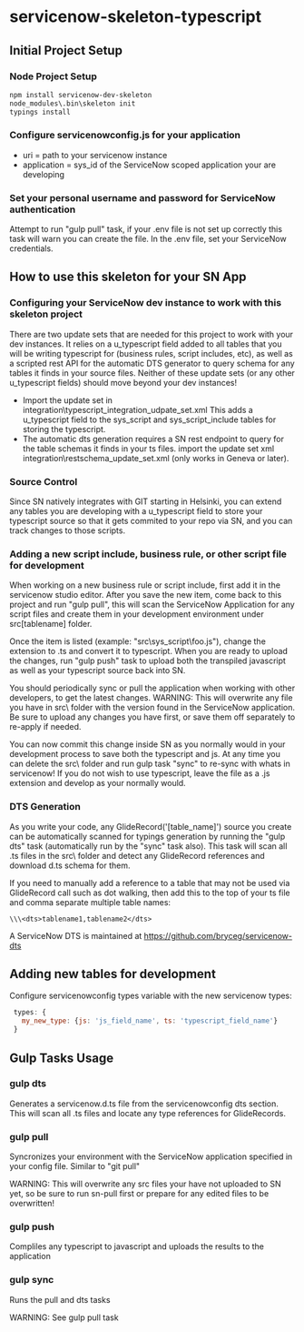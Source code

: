 # servicenow-skeleton-typescript

## Initial Project Setup
### Node Project Setup
```bash
npm install servicenow-dev-skeleton
node_modules\.bin\skeleton init
typings install
```

### Configure servicenowconfig.js for your application
- uri = path to your servicenow instance
- application = sys_id of the ServiceNow scoped application your are developing

### Set your personal username and password for ServiceNow authentication
Attempt to run "gulp pull" task, if your .env file is not set up correctly this task will warn you can create the file.
In the .env file, set your ServiceNow credentials.

## How to use this skeleton for your SN App

### Configuring your ServiceNow dev instance to work with this skeleton project
There are two update sets that are needed for this project to work with your dev instances.  It relies on a u_typescript field added to all tables that you will be writing typescript for (business rules, script includes, etc), 
as well as a scripted rest API for the automatic DTS generator to query schema for any tables it finds in your source files.  Neither of these update sets (or any other u_typescript fields) should move beyond your dev instances!

- Import the update set in integration\typescript_integration_udpate_set.xml  This adds a u_typescript field to the sys_script and sys_script_include tables for storing the typescript.
- The automatic dts generation requires a SN rest endpoint to query for the table schemas it finds in your ts files.  import the update set xml integration\restschema_update_set.xml (only works in Geneva or later).

### Source Control
Since SN natively integrates with GIT starting in Helsinki, you can extend any tables you are developing with a u_typescript field to store your typescript source so that it gets commited to your repo via SN, and you can track changes to those scripts.

### Adding a new script include, business rule, or other script file for development
When working on a new business rule or script include, first add it in the servicenow studio editor.  After you save the new item, come back to this project and run "gulp pull", this will scan the ServiceNow Application for any script files and create them in your development environment under src\[tablename] folder.

Once the item is listed (example: "src\sys_script\foo.js"), change the extension to .ts and convert it to typescript.  When you are ready to upload the changes, run "gulp push" task to upload both the transpiled javascript as well as your typescript source back into SN.

You should periodically sync or pull the application when working with other developers, to get the latest changes.  WARNING: This will overwrite any file you have in src\ folder with the version found in the ServiceNow application.  Be sure to upload any changes you have first, or save them off separately to re-apply if needed.

You can now commit this change inside SN as you normally would in your development process to save both the typescript and js.  At any time you can delete the src\ folder and run gulp task "sync" to re-sync with whats in servicenow!  If you do not wish to use typescript, leave the file as a .js extension and develop as your normally would.

### DTS Generation
As you write your code, any GlideRecord('[table_name]') source you create can be automatically scanned for typings generation by running the "gulp dts" task (automatically run by the "sync" task also).  This task will scan all .ts files in the src\ folder and detect any GlideRecord references and download d.ts schema for them. 

If you need to manually add a reference to a table that may not be used via GlideRecord call such as dot walking, then add this to the top of your ts file and comma separate multiple table names:
```javsacript
\\\<dts>tablename1,tablename2</dts>
```

A ServiceNow DTS is maintained at https://github.com/bryceg/servicenow-dts

## Adding new tables for development
Configure servicenowconfig types variable with the new servicenow types:
```javascript
 types: {
   my_new_type: {js: 'js_field_name', ts: 'typescript_field_name'}
 }
```

## Gulp Tasks Usage

### gulp dts
Generates a servicenow.d.ts file from the servicenowconfig dts section.  This will scan all .ts files and locate any type references for GlideRecords.

### gulp pull
Syncronizes your environment with the ServiceNow application specified in your config file.  Similar to "git pull"

WARNING: This will overwrite any src files your have not uploaded to SN yet, so be sure to run sn-pull first or prepare for any edited files to be overwritten!

### gulp push
Compliles any typescript to javascript and uploads the results to the application

### gulp sync
Runs the pull and dts tasks

WARNING: See gulp pull task
